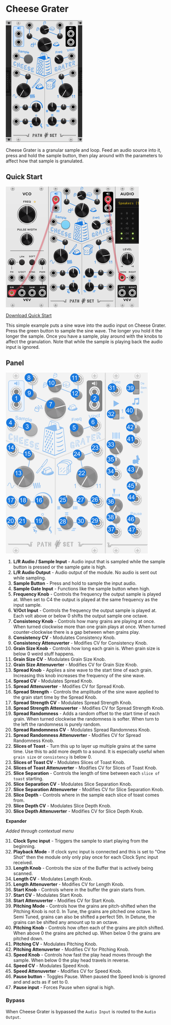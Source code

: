 # Cheese Grater
![Image of CheeseGrater module](../images/CheeseGrater.png)

Cheese Grater is a granular sample and loop. Feed an audio source into it, press and hold the sample button, then play around with the parameters to affect how that sample is granulated.

## Quick Start

![Image of quick start patch](../images/CheeseGrater/quick_start_1.png)

[Download Quick Start](../examples/CheeseGrater/CheeseGrater_QuickStart.vcvs?raw=true)

This simple example puts a sine wave into the audio input on Cheese Grater. Press the green button to sample the sine wave. The longer you hold it the longer the sample. Once you have a sample, play around with the knobs to affect the granulation. Note that while the sample is playing back the audio input is ignored.

## Panel

![Image of controls](../images/CheeseGrater/labels.png)

1. **L/R Audio / Sample Input** - Audio input that is sampled while the sample button is pressed or the sample gate is high.
2. **L/R Audio Output** - Audio output of the module. No audio is sent out while sampling.
3. **Sample Button** - Press and hold to sample the input audio. 
4. **Sample Gate Input** - Functions like the sample button when high.
5. **Frequency Knob** - Controls the frequency the output sample is played at. When set to C4 the output is played at the same frequency as the input sample.
6. **V/Oct Input** - Controls the frequency the output sample is played at. Each volt above or below 0 shifts the output sample one octave.
7. **Consistency Knob** - Controls how many grains are playing at once. When turned clockwise more than one grain plays at once. When turned counter-clockwise there is a gap between when grains play.
8. **Consistency CV** - Modulates Consistency Knob.
9. **Consistency Attenuverter** - Modifies CV for Consistency Knob.
10. **Grain Size Knob** - Controls how long each grain is. When grain size is below 0 weird stuff happens.
11. **Grain Size CV** - Modulates Grain Size Knob.
12. **Grain Size Attenuverter** - Modifies CV for Grain Size Knob.
13. **Spread Knob** - Applies a sine wave to the start time of each grain. Increasing this knob increases the frequency of the sine wave. 
14. **Spread CV** - Modulates Spread Knob.
15. **Spread Attenuverter** - Modifies CV for Spread Knob.
16. **Spread Strength** - Controls the amplitude of the sine wave applied to the grain start time by the Spread Knob.
17. **Spread Strength CV** - Modulates Spread Strength Knob.
18. **Spread Strength Attenuverter** - Modifies CV for Spread Strength Knob.
19. **Spread Randomness** - Adds a random offset to the start time of each grain. When turned clockwise the randomness is softer. When turn to the left the randomness is purely random.
20. **Spread Randomness CV** - Modulates Spread Randomness Knob.
21. **Spread Randomness Attenuverter** - Modifies CV for Spread Randomness Knob.
22. **Slices of Toast** - Turn this up to layer up multiple grains at the same time. Use this to add more depth to a sound. It is especially useful when `grain size` or `consistency` is below 0. 
23. **Slices of Toast CV** - Modulates Slices of Toast Knob.
24. **Slices of Toast Attenuverter** - Modifies CV for Slices of Toast Knob.
25. **Slice Separation** - Controls the length of time between each `slice of toast` starting.
26. **Slice Separation CV** - Modulates Slice Separation Knob.
27. **Slice Separation Attenuverter** - Modifies CV for Slice Separation Knob.
28. **Slice Depth** - Controls where in the sample each slice of toast comes from.
29. **Slice Depth CV** - Modulates Slice Depth Knob.
30. **Slice Depth Attenuverter** - Modifies CV for Slice Depth Knob.

**Expander**

*Added through contextual menu*

31. **Clock Sync input** - Triggers the sample to start playing from the beginning.
32. **Playback Mode** - If clock sync input is connected and this is set to "One Shot" then the module only only play once for each Clock Sync input received.
33. **Length Knob** - Controls the size of the Buffer that is actively being scanned.
34. **Length CV** - Modulates Length Knob.
35. **Length Attenuverter** - Modifies CV for Length Knob.
36. **Start Knob** - Controls where in the buffer the grain starts from.
37. **Start CV** - Modulates Start Knob.
38. **Start Attenuverter** - Modifies CV for Start Knob.
39. **Pitching Mode** - Controls how the grains are pitch-shifted when the Pitching Knob is not 0. In Tune, the grains are pitched one octave. In Semi Tuned, grains can also be shifted a perfect 5th. In Detune, the grains can be shifted any amount up to an octave.
40. **Pitching Knob** - Controls how often each of the grains are pitch shifted. When above 0 the grains are pitched up. When below 0 the grains are pitched down.
41. **Pitching CV** - Modulates Pitching Knob.
42. **Pitching Attenuverter** - Modifies CV for Pitching Knob.
43. **Speed Knob** - Controls how fast the play head moves through the sample. When below 0 the play head travels in reverse.
44. **Speed CV** - Modulates Speed Knob.
45. **Speed Attenuverter** - Modifies CV for Speed Knob.
46. **Pause button** - Toggles Pause. When paused the Speed knob is ignored and and acts as if set to 0.
47. **Pause input** - Forces Pause when signal is high.


### Bypass
When Cheese Grater is bypassed the `Audio Input` is routed to the `Audio Output`.

